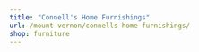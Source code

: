 ```yaml
---
title: "Connell's Home Furnishings"
url: /mount-vernon/connells-home-furnishings/
shop: furniture
---
```

